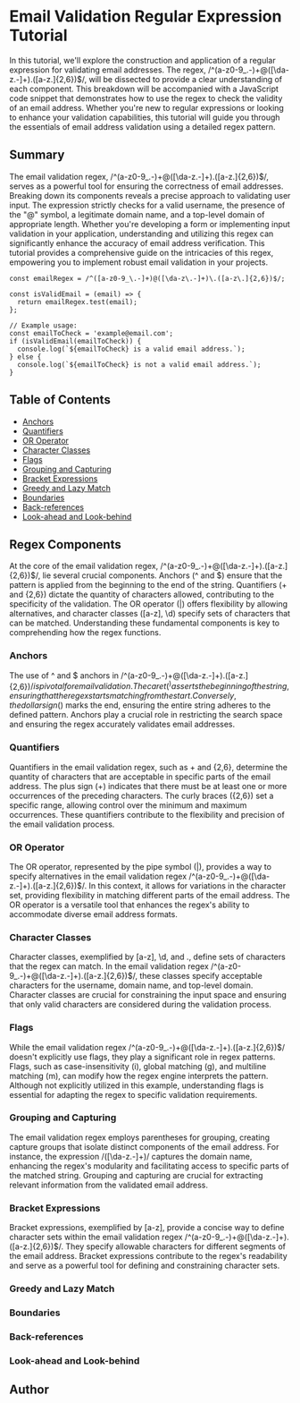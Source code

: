 # Email Validation Regular Expression Tutorial

In this tutorial, we'll explore the construction and application of a regular expression for validating email addresses. The regex, /^(a-z0-9_.-)+@([\da-z.-]+).([a-z.]{2,6})$/, will be dissected to provide a clear understanding of each component. This breakdown will be accompanied with a JavaScript code snippet that demonstrates how to use the regex to check the validity of an email address. Whether you're new to regular expressions or looking to enhance your validation capabilities, this tutorial will guide you through the essentials of email address validation using a detailed regex pattern.

## Summary

The email validation regex, /^(a-z0-9_.-)+@([\da-z.-]+).([a-z.]{2,6})$/, serves as a powerful tool for ensuring the correctness of email addresses. Breaking down its components reveals a precise approach to validating user input. The expression strictly checks for a valid username, the presence of the "@" symbol, a legitimate domain name, and a top-level domain of appropriate length. Whether you're developing a form or implementing input validation in your application, understanding and utilizing this regex can significantly enhance the accuracy of email address verification. This tutorial provides a comprehensive guide on the intricacies of this regex, empowering you to implement robust email validation in your projects.
```
const emailRegex = /^([a-z0-9_\.-]+)@([\da-z\.-]+)\.([a-z\.]{2,6})$/;

const isValidEmail = (email) => {
  return emailRegex.test(email);
};

// Example usage:
const emailToCheck = 'example@email.com';
if (isValidEmail(emailToCheck)) {
  console.log(`${emailToCheck} is a valid email address.`);
} else {
  console.log(`${emailToCheck} is not a valid email address.`);
}

```


## Table of Contents

- [Anchors](#anchors)
- [Quantifiers](#quantifiers)
- [OR Operator](#or-operator)
- [Character Classes](#character-classes)
- [Flags](#flags)
- [Grouping and Capturing](#grouping-and-capturing)
- [Bracket Expressions](#bracket-expressions)
- [Greedy and Lazy Match](#greedy-and-lazy-match)
- [Boundaries](#boundaries)
- [Back-references](#back-references)
- [Look-ahead and Look-behind](#look-ahead-and-look-behind)

## Regex Components
At the core of the email validation regex, /^(a-z0-9_.-)+@([\da-z.-]+).([a-z.]{2,6})$/, lie several crucial components. Anchors (^ and $) ensure that the pattern is applied from the beginning to the end of the string. Quantifiers (+ and {2,6}) dictate the quantity of characters allowed, contributing to the specificity of the validation. The OR operator (|) offers flexibility by allowing alternatives, and character classes ([a-z], \d) specify sets of characters that can be matched. Understanding these fundamental components is key to comprehending how the regex functions.

### Anchors
The use of ^ and $ anchors in /^(a-z0-9_.-)+@([\da-z.-]+).([a-z.]{2,6})$/ is pivotal for email validation. The caret (^) asserts the beginning of the string, ensuring that the regex starts matching from the start. Conversely, the dollar sign ($) marks the end, ensuring the entire string adheres to the defined pattern. Anchors play a crucial role in restricting the search space and ensuring the regex accurately validates email addresses.

### Quantifiers
Quantifiers in the email validation regex, such as + and {2,6}, determine the quantity of characters that are acceptable in specific parts of the email address. The plus sign (+) indicates that there must be at least one or more occurrences of the preceding characters. The curly braces ({2,6}) set a specific range, allowing control over the minimum and maximum occurrences. These quantifiers contribute to the flexibility and precision of the email validation process.

### OR Operator
The OR operator, represented by the pipe symbol (|), provides a way to specify alternatives in the email validation regex /^(a-z0-9_.-)+@([\da-z.-]+).([a-z.]{2,6})$/. In this context, it allows for variations in the character set, providing flexibility in matching different parts of the email address. The OR operator is a versatile tool that enhances the regex's ability to accommodate diverse email address formats.

### Character Classes
Character classes, exemplified by [a-z], \d, and ., define sets of characters that the regex can match. In the email validation regex /^(a-z0-9_.-)+@([\da-z.-]+).([a-z.]{2,6})$/, these classes specify acceptable characters for the username, domain name, and top-level domain. Character classes are crucial for constraining the input space and ensuring that only valid characters are considered during the validation process.

### Flags
While the email validation regex /^(a-z0-9_.-)+@([\da-z.-]+).([a-z.]{2,6})$/ doesn't explicitly use flags, they play a significant role in regex patterns. Flags, such as case-insensitivity (i), global matching (g), and multiline matching (m), can modify how the regex engine interprets the pattern. Although not explicitly utilized in this example, understanding flags is essential for adapting the regex to specific validation requirements.

### Grouping and Capturing
The email validation regex employs parentheses for grouping, creating capture groups that isolate distinct components of the email address. For instance, the expression /([\da-z.-]+)/ captures the domain name, enhancing the regex's modularity and facilitating access to specific parts of the matched string. Grouping and capturing are crucial for extracting relevant information from the validated email address.

### Bracket Expressions
Bracket expressions, exemplified by [a-z], provide a concise way to define character sets within the email validation regex /^(a-z0-9_.-)+@([\da-z.-]+).([a-z.]{2,6})$/. They specify allowable characters for different segments of the email address. Bracket expressions contribute to the regex's readability and serve as a powerful tool for defining and constraining character sets.

### Greedy and Lazy Match

### Boundaries

### Back-references


### Look-ahead and Look-behind


## Author


